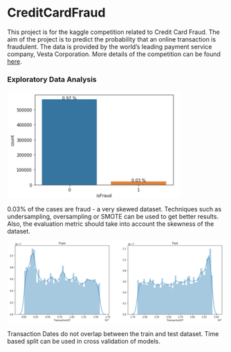 # CreditCardFraud
 This project is for the kaggle competition related to Credit Card Fraud. The aim of the project is to predict the probability that an online transaction is fraudulent. The data is provided by the world’s leading payment service company, Vesta Corporation. More details of the competition can be found [here](https://www.kaggle.com/c/ieee-fraud-detection/). 

### Exploratory Data Analysis
<img src="target.png" width="400px">

0.03% of the cases are fraud - a very skewed dataset. Techniques such as undersampling, oversampling or SMOTE can be used to get better results. Also, the evaluation metric should take into account the skewness of the dataset.

<img src="transactiondt.png" width="600px">

Transaction Dates do not overlap between the train and test dataset. Time based split can be used in cross validation of models.